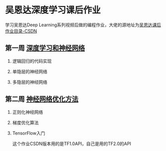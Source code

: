 # 吴恩达深度学习课后作业

学习吴恩达Deep Learning系列视频后做的编程作业，大佬的源地址为[吴恩达课后作业目录-CSDN](https://blog.csdn.net/u013733326/article/details/79827273)

## 第一周	[深度学习和神经网络](https://github.com/Dragon-GCS/Python/tree/master/%E5%90%B4%E6%81%A9%E8%BE%BE%E6%B7%B1%E5%BA%A6%E5%AD%A6%E4%B9%A0%E8%AF%BE%E5%90%8E%E4%BD%9C%E4%B8%9A/%E7%AC%AC%E4%B8%80%E5%91%A8)

1. 逻辑回归的代码实现

2. 单隐层的神经网络

3. 多隐层的神经网络

## 第二周	[神经网络优化方法](https://github.com/Dragon-GCS/Python/tree/master/%E5%90%B4%E6%81%A9%E8%BE%BE%E6%B7%B1%E5%BA%A6%E5%AD%A6%E4%B9%A0%E8%AF%BE%E5%90%8E%E4%BD%9C%E4%B8%9A/%E7%AC%AC%E4%BA%8C%E5%91%A8)

1. 正则化神经网络

2. 梯度优化算法

3. TensorFlow入门

   这个作业CSDN版本用的是TF1.0API，自己是用的TF2.0的API
